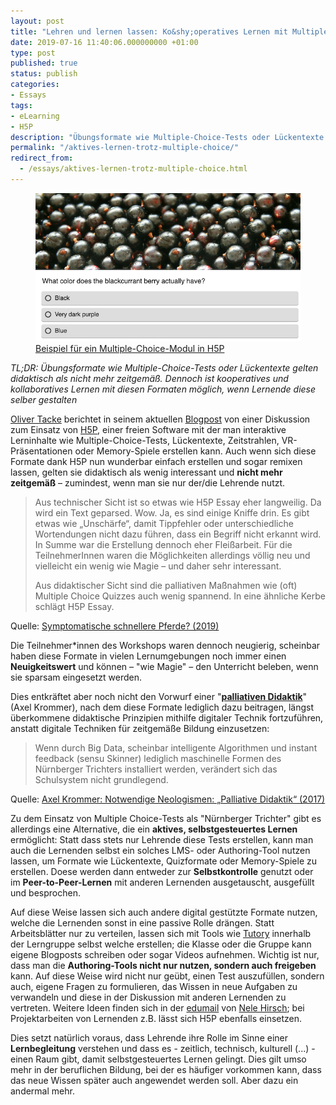 ```yaml
---
layout: post
title: "Lehren und lernen lassen: Ko&shy;operatives Lernen mit Multiple Choice- und Quizformaten"
date: 2019-07-16 11:40:06.000000000 +01:00
type: post
published: true
status: publish
categories:
- Essays
tags:
- eLearning
- H5P
description: "Übungsformate wie Multiple-Choice-Tests oder Lückentexte gelten didaktisch als nicht mehr zeitgemäß. Dennoch ist kooperatives und kollaboratives Lernen mit diesen Formaten möglich, wenn Lernende diese selber gestalten"
permalink: "/aktives-lernen-trotz-multiple-choice/"
redirect_from:
  - /essays/aktives-lernen-trotz-multiple-choice.html
---
```

<figure>
    <img src="/assets/img/2019-07-multiple-choice.png" />
    <figcaption>
    <a href="https://h5p.org/multichoice/">Beispiel für ein Multiple-Choice-Modul in H5P</a>
    </figcaption>
</figure>

*TL;DR: Übungsformate wie Multiple-Choice-Tests oder Lückentexte gelten didaktisch als nicht mehr zeitgemäß. Dennoch ist kooperatives und kollaboratives Lernen mit diesen Formaten möglich, wenn Lernende diese selber gestalten*

[Oliver Tacke](https://www.olivertacke.de) berichtet in seinem aktuellen [Blogpost](https://www.olivertacke.de/2019/07/15/symptomatische-schnellere-pferde/) von einer Diskussion zum Einsatz von [H5P](https://h5p.org/), einer freien Software mit der man interaktive Lerninhalte wie Multiple-Choice-Tests, Lückentexte, Zeitstrahlen, VR-Präsentationen oder Memory-Spiele erstellen kann. Auch wenn sich diese Formate dank H5P nun wunderbar einfach erstellen und sogar remixen lassen, gelten sie didaktisch als wenig interessant und **nicht mehr zeitgemäß** – zumindest, wenn man sie nur der/die Lehrende nutzt.
<!--more-->

> Aus technischer Sicht ist so etwas wie H5P Essay eher langweilig. Da wird ein Text geparsed. Wow. Ja, es sind einige Kniffe drin. Es gibt etwas wie „Unschärfe“, damit Tippfehler oder unterschiedliche Wortendungen nicht dazu führen, dass ein Begriff nicht erkannt wird. In Summe war die Erstellung dennoch eher Fleißarbeit. Für die TeilnehmerInnen waren die Möglichkeiten allerdings völlig neu und vielleicht ein wenig wie Magie – und daher sehr interessant.
>
> Aus didaktischer Sicht sind die palliativen Maßnahmen wie (oft) Multiple Choice Quizzes auch wenig spannend. In eine ähnliche Kerbe schlägt H5P Essay.
<figcaption>
Quelle: <a href="https://www.olivertacke.de/2019/07/15/symptomatische-schnellere-pferde/">Symptomatische schnellere Pferde? (2019)</a>
</figcaption>

Die Teilnehmer\*innen des Workshops waren dennoch neugierig, scheinbar haben diese Formate in vielen Lernumgebungen noch immer einen **Neuigkeitswert** und können – "wie Magie" – den Unterricht beleben, wenn sie sparsam eingesetzt werden.

Dies entkräftet aber noch nicht den Vorwurf einer "**[palliativen Didaktik](https://axelkrommer.com/2017/10/01/notwendige-neologismen-palliative-didaktik/)**" (Axel Krommer), nach dem diese Formate lediglich dazu beitragen, längst überkommene didaktische Prinzipien mithilfe digitaler Technik fortzuführen, anstatt digitale Techniken für zeitgemäße Bildung einzusetzen:

>Wenn durch Big Data, scheinbar intelligente Algorithmen und instant feedback (sensu Skinner) lediglich maschinelle Formen des Nürnberger Trichters installiert werden, verändert sich das Schulsystem nicht grundlegend.
<figcaption>
Quelle: <a href="https://axelkrommer.com/2017/10/01/notwendige-neologismen-palliative-didaktik/">Axel Krommer: Notwendige Neologismen: „Palliative Didaktik“ (2017)</a>
</figcaption>

Zu dem Einsatz von Multiple Choice-Tests als "Nürnberger Trichter" gibt es allerdings eine Alternative, die ein **aktives, selbstgesteuertes Lernen** ermöglicht: Statt dass stets nur Lehrende diese Tests erstellen, kann man auch die Lernenden selbst ein solches LMS- oder Authoring-Tool nutzen lassen, um Formate wie Lückentexte, Quizformate oder Memory-Spiele zu erstellen. Doese werden dann entweder zur **Selbstkontrolle** genutzt oder im **Peer-to-Peer-Lernen** mit anderen Lernenden ausgetauscht, ausgefüllt und besprochen.

Auf diese Weise lassen sich auch andere digital gestützte Formate nutzen, welche die Lernenden sonst in eine passive Rolle drängen. Statt Arbeitsblätter nur zu verteilen, lassen sich mit Tools wie [Tutory](https://www.tutory.de) innerhalb der Lerngruppe selbst welche erstellen; die Klasse oder die Gruppe kann eigene Blogposts schreiben oder sogar Videos aufnehmen. Wichtig ist nur, dass man die **Authoring-Tools nicht nur nutzen, sondern auch freigeben** kann. Auf diese Weise wird nicht nur geübt, einen Test auszufüllen, sondern auch, eigene Fragen zu formulieren, das Wissen in neue Aufgaben zu verwandeln und diese in der Diskussion mit anderen Lernenden zu vertreten. Weitere Ideen finden sich in der [edumail](http://edumail.ebildungslabor.de/issues/edumail-33-open-source-empfehlungen-tracking-experiment-h5p-ideen-und-viele-weitere-sommer-bildungsinspirationen-185372) von [Nele Hirsch](https://www.ebildungslabor.de); bei Projektarbeiten von Lernenden z.B. lässt sich H5P ebenfalls einsetzen.

Dies setzt natürlich voraus, dass Lehrende ihre Rolle im Sinne einer **Lernbegleitung** verstehen und dass es - zeitlich, technisch, kulturell (...) - einen Raum gibt, damit selbstgesteuertes Lernen gelingt. Dies gilt umso mehr in der beruflichen Bildung, bei der es häufiger vorkommen kann, dass das neue Wissen später auch angewendet werden soll. Aber dazu ein andermal mehr.
